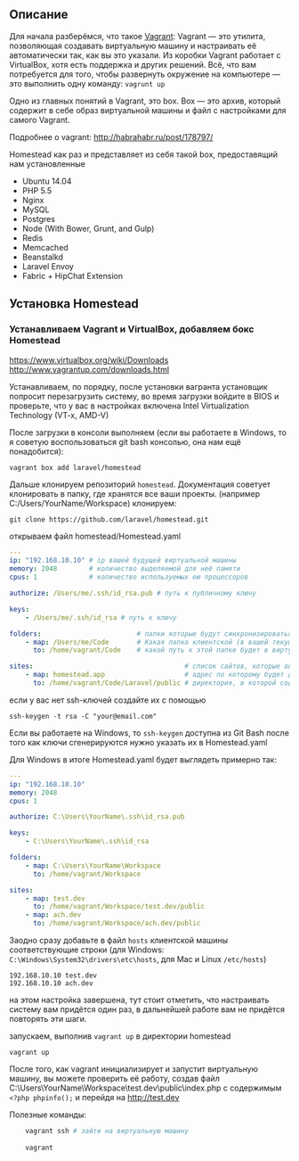 ## Описание

Для начала разберёмся, что такое [Vagrant](http://www.vagrantup.com/):
Vagrant — это утилита, позволяющая создавать виртуальную машину и настраивать её автоматически так, как вы это указали. 
Из коробки Vagrant работает с VirtualBox, хотя есть поддержка и других решений. Всё, что вам потребуется для того, 
чтобы развернуть окружение на компьютере — это выполнить одну команду: `vagrunt up`

Одно из главных понятий в Vagrant, это box. Box — это архив, который содержит в себе образ виртуальной машины и файл 
с настройками для самого Vagrant.

Подробнее о vagrant: http://habrahabr.ru/post/178797/

Homestead как раз и представляет из себя такой box, предоставящий нам установленные 

* Ubuntu 14.04
* PHP 5.5
* Nginx
* MySQL
* Postgres
* Node (With Bower, Grunt, and Gulp)
* Redis 
* Memcached
* Beanstalkd
* Laravel Envoy
* Fabric + HipChat Extension

## Установка Homestead

### Устанавливаем Vagrant и VirtualBox, добавляем бокс Homestead

https://www.virtualbox.org/wiki/Downloads
http://www.vagrantup.com/downloads.html

Устанавливаем, по порядку, после установки вагранта установщик попросит перезагрузить систему, во время загрузки
войдите в BIOS и проверьте, что у вас в настройках включена Intel Virtualization Technology (VT-x, AMD-V)

После загрузки в консоли выполняем (если вы работаете в Windows, то я советую воспользоваться git bash консолью, она нам ещё понадобится):

    vagrant box add laravel/homestead

Дальше клонируем репозиторий `homestead`. Документация советует клонировать в папку, где хранятся 
все ваши проекты. (например C:/Users/YourName/Workspace) 
клонируем:

    git clone https://github.com/laravel/homestead.git
    
открываем файл homestead/Homestead.yaml

```yaml
---
ip: "192.168.10.10" # ip вашей будущей виртуальной машины
memory: 2048        # количество выделяемой для неё памяти
cpus: 1             # количество используемых ею процессоров

authorize: /Users/me/.ssh/id_rsa.pub # путь к публичному ключу

keys:
    - /Users/me/.ssh/id_rsa # путь к ключу

folders:                        # папки которые будут синхронизироваться между клиентской и виртуальной машинами
    - map: /Users/me/Code       # Какая папка клиентской (в вашей текущей) машины будет синхронизироваться с виртуальной
      to: /home/vagrant/Code    # какой путь к этой папке будет в виртуальной системе 

sites:                                      # список сайтов, которые автоматически настроятся при инициализации (!) системы
    - map: homestead.app                    # адрес по которому будет доступен сайт
      to: /home/vagrant/Code/Laravel/public # директория, в которой содержится точка входа (index.php) 
```

если у вас нет ssh-ключей создайте их с помощью 
    
    ssh-keygen -t rsa -C "your@email.com"

Если вы работаете на Windows, то `ssh-keygen` доступна из Git Bash
после того как ключи сгенерируются нужно указать их в Homestead.yaml

Для Windows в итоге Homestead.yaml будет выглядеть примерно так:

```yaml
---
ip: "192.168.10.10"
memory: 2048
cpus: 1

authorize: C:\Users\YourName\.ssh\id_rsa.pub

keys:
    - C:\Users\YourName\.ssh\id_rsa

folders:
    - map: C:\Users\YourName\Workspace
      to: /home/vagrant/Workspace

sites:
    - map: test.dev
      to: /home/vagrant/Workspace/test.dev/public
    - map: ach.dev
      to: /home/vagrant/Workspace/ach.dev/public
```

Заодно сразу добавьте в файл `hosts` клиентской машины соответствующие строки 
(для Windows: `C:\Windows\System32\drivers\etc\hosts`, для Mac и Linux `/etc/hosts`)
 
```
192.168.10.10 test.dev
192.168.10.10 ach.dev
```

на этом настройка завершена, тут стоит отметить, что настраивать систему вам придётся один раз, в дальнейшей работе вам не придётся повторять эти шаги. 
 
запускаем, выполнив `vagrant up` в директории homestead

    vagrant up
    
После того, как vagrant инициализирует и запустит виртуальную машину, вы можете проверить её работу, 
создав файл C:\Users\YourName\Workspace\test.dev\public\index.php с содержимым `<?php phpinfo();` и перейдя на http://test.dev

Полезные команды:

```bash
    vagrant ssh # зайти на виртуальную машину
    
    vagrant 
```





